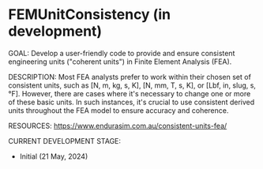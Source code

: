 # FEMUnitConsistency (in development)

GOAL:
Develop a user-friendly code to provide and ensure consistent engineering units ("coherent units") in Finite Element Analysis (FEA).

DESCRIPTION:
Most FEA analysts prefer to work within their chosen set of consistent units, such as [N, m, kg, s, K], [N, mm, T, s, K], or [Lbf, in, slug, s, °F]. However, there are cases where it's necessary to change one or more of these basic units. In such instances, it's crucial to use consistent derived units throughout the FEA model to ensure accuracy and coherence.

RESOURCES:
https://www.endurasim.com.au/consistent-units-fea/

CURRENT DEVELOPMENT STAGE:
- Initial (21 May, 2024)
